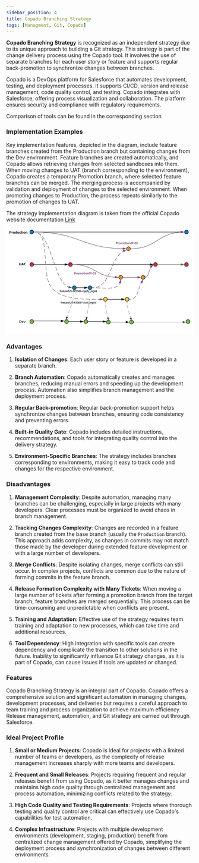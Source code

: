```yaml
---
sidebar_position: 4
title: Copado Branching Strategy
tags: [Managment, Git, Copado]
---
```


**Copado Branching Strategy** is recognized as an independent strategy due to its unique approach to building a Git strategy. This strategy is part of the change delivery process using the Copado tool. It involves the use of separate branches for each user story or feature and supports regular back-promotion to synchronize changes between branches.

Copado is a DevOps platform for Salesforce that automates development, testing, and deployment processes. It supports CI/CD, version and release management, code quality control, and testing. Copado integrates with Salesforce, offering process visualization and collaboration. The platform ensures security and compliance with regulatory requirements.

Comparison of tools can be found in the corresponding section
<!-- TODO: Add link to tools -->

### Implementation Examples

Key implementation features, depicted in the diagram, include feature branches created from the Production branch but containing changes from the Dev environment. Feature branches are created automatically, and Copado allows retrieving changes from selected sandboxes into them. When moving changes to UAT (branch corresponding to the environment), Copado creates a temporary Promotion branch, where selected feature branches can be merged. The merging process is accompanied by validation and deployment of changes to the selected environment. When promoting changes to Production, the process repeats similarly to the promotion of changes to UAT.

The strategy implementation diagram is taken from the official Copado website documentation [Link](https://docs.copado.com/articles/#!copado-ci-cd-publication/copado-branching-strategy/a/h2__1375207317)

![](../assets/Git_Copado_Branching_Strategy.webp)
### Advantages

1. **Isolation of Changes**: Each user story or feature is developed in a separate branch.

2. **Branch Automation**: Copado automatically creates and manages branches, reducing manual errors and speeding up the development process. Automation also simplifies branch management and the deployment process.

3. **Regular Back-promotion**: Regular back-promotion support helps synchronize changes between branches, ensuring code consistency and preventing errors.

4. **Built-in Quality Gate**: Copado includes detailed instructions, recommendations, and tools for integrating quality control into the delivery strategy.

5. **Environment-Specific Branches**: The strategy includes branches corresponding to environments, making it easy to track code and changes for the respective environment.

### Disadvantages

1. **Management Complexity**: Despite automation, managing many branches can be challenging, especially in large projects with many developers. Clear processes must be organized to avoid chaos in branch management.

2. **Tracking Changes Complexity**: Changes are recorded in a feature branch created from the base branch (usually the `Production` branch). This approach adds complexity, as changes in commits may not match those made by the developer during extended feature development or with a large number of developers.

3. **Merge Conflicts**: Despite isolating changes, merge conflicts can still occur. In complex projects, conflicts are common due to the nature of forming commits in the feature branch.

4. **Release Formation Complexity with Many Tickets**: When moving a large number of tickets after forming a promotion branch from the target branch, feature branches are merged sequentially. This process can be time-consuming and unpredictable when conflicts are present.

5. **Training and Adaptation**: Effective use of the strategy requires team training and adaptation to new processes, which can take time and additional resources.

6. **Tool Dependency**: High integration with specific tools can create dependency and complicate the transition to other solutions in the future. Inability to significantly influence Git strategy changes, as it is part of Copado, can cause issues if tools are updated or changed.

### Features

Copado Branching Strategy is an integral part of Copado. Copado offers a comprehensive solution and significant automation in managing changes, development processes, and deliveries but requires a careful approach to team training and process organization to achieve maximum efficiency. Release management, automation, and Git strategy are carried out through Salesforce.

### Ideal Project Profile

1. **Small or Medium Projects**: Copado is ideal for projects with a limited number of teams or developers, as the complexity of release management increases sharply with more teams and developers.

2. **Frequent and Small Releases**: Projects requiring frequent and regular releases benefit from using Copado, as it better manages changes and maintains high code quality through centralized management and process automation, minimizing conflicts related to the strategy.

3. **High Code Quality and Testing Requirements**: Projects where thorough testing and quality control are critical can effectively use Copado's capabilities for test automation.

4. **Complex Infrastructure**: Projects with multiple development environments (development, staging, production) benefit from centralized change management offered by Copado, simplifying the deployment process and synchronization of changes between different environments.